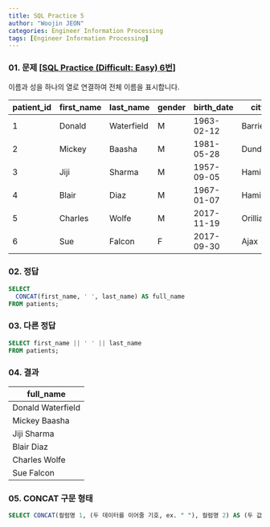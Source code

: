 ```yaml
---
title: SQL Practice 5
author: "Woojin JEON"
categories: Engineer Information Processing
tags: [Engineer Information Processing]
---
```


### 01. 문제 [[SQL Practice (Difficult: Easy) 6번](https://www.sql-practice.com/)]

이름과 성을 하나의 열로 연결하여 전체 이름을 표시합니다.

| patient_id | first_name | last_name  | gender | birth_date | city     | province_id | allergies  | height | weight |
|------------|------------|------------|--------|------------|----------|-------------|------------|--------|--------|
| 1          | Donald     | Waterfield | M      | 1963-02-12 | Barrie   | ON          | NULL       | 156    | 65     |
| 2          | Mickey     | Baasha     | M      | 1981-05-28 | Dundas   | ON          | Sulfa      | 185    | 76     |
| 3          | Jiji       | Sharma     | M      | 1957-09-05 | Hamilton | ON          | Penicillin | 194    | 106    |
| 4          | Blair      | Diaz       | M      | 1967-01-07 | Hamilton | ON          | NULL       | 191    | 104    |
| 5          | Charles    | Wolfe      | M      | 2017-11-19 | Orillia  | ON          | Penicillin | 47     | 10     |
| 6          | Sue        | Falcon     | F      | 2017-09-30 | Ajax     | ON          | Penicillin | 43     | 5      |

### 02. 정답

```sql
SELECT
  CONCAT(first_name, ' ', last_name) AS full_name
FROM patients;
```

### 03. 다른 정답

```sql
SELECT first_name || ' ' || last_name
FROM patients;
```

### 04. 결과

| full_name         |
|-------------------|
| Donald Waterfield |
| Mickey Baasha     |
| Jiji Sharma       |
| Blair Diaz        |
| Charles Wolfe     |
| Sue Falcon        |

### 05. CONCAT 구문 형태

```sql
SELECT CONCAT(컬럼명 1, (두 데이터를 이어줄 기호, ex. " "), 컬럼명 2) AS (두 값을 합한 데이터의 컬럼명) FROM 테이블 명
```
